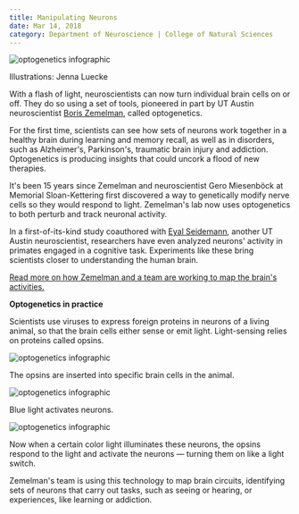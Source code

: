```yaml
--- 
title: Manipulating Neurons
date: Mar 14, 2018
category: Department of Neuroscience | College of Natural Sciences
---
```


![optogenetics infographic](http://research.utexas.edu/showcase/assets/js/fileman/Uploads/optogenetics-infographic_1.png)

Illustrations: Jenna Luecke

With a flash of light, neuroscientists can now turn individual brain cells on or off. They do so using a set of tools, pioneered in part by UT Austin neuroscientist [Boris Zemelman](https://cns.utexas.edu/component/cobalt/item/17-neuroscience/412-zemelman-boris?Itemid=349 "Boris Zemelman"), called optogenetics.

For the first time, scientists can see how sets of neurons work together in a healthy brain during learning and memory recall, as well as in disorders, such as Alzheimer's, Parkinson's, traumatic brain injury and addiction. Optogenetics is producing insights that could uncork a flood of new therapies.

It's been 15 years since Zemelman and neuroscientist Gero Miesenböck at Memorial Sloan-Kettering first discovered a way to genetically modify nerve cells so they would respond to light. Zemelman's lab now uses optogenetics to both perturb and track neuronal activity.

In a first-of-its-kind study coauthored with [Eyal Seidemann](https://cns.utexas.edu/component/cobalt/item/17-neuroscience/409-seidemann-eyal?Itemid=349 "Eyal Seidemann"), another UT Austin neuroscientist, researchers have even analyzed neurons' activity in primates engaged in a cognitive task. Experiments like these bring scientists closer to understanding the human brain.

[Read more on how Zemelman and a team are working to map the brain's activities.](https://news.utexas.edu/2015/10/02/ut-austin-to-develop-techniques-for-brain-imaging "UT Austin Receives $4M to Develop Techniques for Brain Imaging & Manipulation")

**Optogenetics in practice**

Scientists use viruses to express foreign proteins in neurons of a living animal, so that the brain cells either sense or emit light. Light-sensing relies on proteins called opsins.

![optogenetics infographic](http://research.utexas.edu/showcase/assets/js/fileman/Uploads/optogenetics-infographic_2.png)

The opsins are inserted into specific brain cells in the animal.

![optogenetics infographic](http://research.utexas.edu/showcase/assets/js/fileman/Uploads/optogenetics-infographic_3.png)

Blue light activates neurons.

![optogenetics infographic](http://research.utexas.edu/showcase/assets/js/fileman/Uploads/optogenetics-infographic_4.png)

Now when a certain color light illuminates these neurons, the opsins respond to the light and activate the neurons — turning them on like a light switch.  
  
Zemelman's team is using this technology to map brain circuits, identifying sets of neurons that carry out tasks, such as seeing or hearing, or experiences, like learning or addiction.